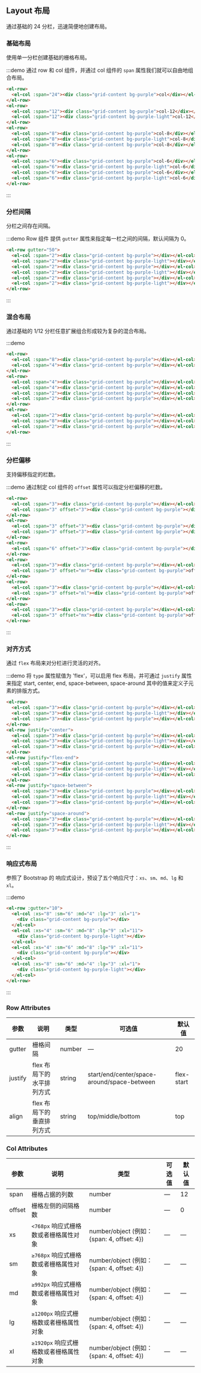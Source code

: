 ## Layout 布局

通过基础的 24 分栏，迅速简便地创建布局。

### 基础布局

使用单一分栏创建基础的栅格布局。

:::demo
通过 row 和 col 组件，并通过 col 组件的 `span` 属性我们就可以自由地组合布局。

```html
<el-row>
  <el-col :span="24"><div class="grid-content bg-purple">col</div></el-col>
</el-row>
<el-row>
  <el-col :span="12"><div class="grid-content bg-purple">col-12</div></el-col>
  <el-col :span="12"><div class="grid-content bg-purple-light">col-12</div></el-col>
</el-row>
<el-row>
  <el-col :span="8"><div class="grid-content bg-purple">col-8</div></el-col>
  <el-col :span="8"><div class="grid-content bg-purple-light">col-8</div></el-col>
  <el-col :span="8"><div class="grid-content bg-purple">col-8</div></el-col>
</el-row>
<el-row>
  <el-col :span="6"><div class="grid-content bg-purple">col-6</div></el-col>
  <el-col :span="6"><div class="grid-content bg-purple-light">col-6</div></el-col>
  <el-col :span="6"><div class="grid-content bg-purple">col-6</div></el-col>
  <el-col :span="6"><div class="grid-content bg-purple-light">col-6</div></el-col>
</el-row>
```

:::

### 分栏间隔

分栏之间存在间隔。

:::demo
Row 组件 提供 `gutter` 属性来指定每一栏之间的间隔，默认间隔为 0。

```html
<el-row gutter="50">
  <el-col :span="2"><div class="grid-content bg-purple"></div></el-col>
  <el-col :span="2"><div class="grid-content bg-purple-light"></div></el-col>
  <el-col :span="2"><div class="grid-content bg-purple"></div></el-col>
  <el-col :span="2"><div class="grid-content bg-purple-light"></div></el-col>
  <el-col :span="2"><div class="grid-content bg-purple"></div></el-col>
  <el-col :span="2"><div class="grid-content bg-purple-light"></div></el-col>
</el-row>
```

:::

### 混合布局

通过基础的 1/12 分栏任意扩展组合形成较为复杂的混合布局。

:::demo

```html
<el-row>
  <el-col :span="8"><div class="grid-content bg-purple"></div></el-col>
  <el-col :span="4"><div class="grid-content bg-purple"></div></el-col>
</el-row>
<el-row>
  <el-col :span="4"><div class="grid-content bg-purple"></div></el-col>
  <el-col :span="4"><div class="grid-content bg-purple"></div></el-col>
  <el-col :span="2"><div class="grid-content bg-purple"></div></el-col>
  <el-col :span="2"><div class="grid-content bg-purple"></div></el-col>
</el-row>
<el-row>
  <el-col :span="2"><div class="grid-content bg-purple"></div></el-col>
  <el-col :span="8"><div class="grid-content bg-purple"></div></el-col>
  <el-col :span="2"><div class="grid-content bg-purple"></div></el-col>
</el-row>
```

:::

### 分栏偏移

支持偏移指定的栏数。

:::demo
通过制定 col 组件的 `offset` 属性可以指定分栏偏移的栏数。

```html
<el-row>
  <el-col :span="3"><div class="grid-content bg-purple"></div></el-col>
  <el-col :span="3" offset="3"><div class="grid-content bg-purple"></div></el-col>
</el-row>
<el-row>
  <el-col :span="3" offset="3"><div class="grid-content bg-purple"></div></el-col>
  <el-col :span="3" offset="3"><div class="grid-content bg-purple"></div></el-col>
</el-row>
<el-row>
  <el-col :span="6" offset="3"><div class="grid-content bg-purple"></div></el-col>
</el-row>
<el-row>
  <el-col :span="3"><div class="grid-content bg-purple"></div></el-col>
  <el-col :span="3" offset="mr"><div class="grid-content bg-purple">offset="mr"</div></el-col>
</el-row>
<el-row>
  <el-col :span="3"><div class="grid-content bg-purple"></div></el-col>
  <el-col :span="3" offset="ml"><div class="grid-content bg-purple">offset="ml"</div></el-col>
</el-row>
<el-row>
  <el-col :span="3"><div class="grid-content bg-purple"></div></el-col>
  <el-col :span="3" offset="mx"><div class="grid-content bg-purple">offset="mx"</div></el-col>
</el-row>
```

:::

### 对齐方式

通过 `flex` 布局来对分栏进行灵活的对齐。

:::demo
将 `type` 属性赋值为 'flex'，可以启用 flex 布局，并可通过 `justify` 属性来指定 start, center, end, space-between, space-around 其中的值来定义子元素的排版方式。

```html
<el-row>
  <el-col :span="3"><div class="grid-content bg-purple"></div></el-col>
  <el-col :span="3"><div class="grid-content bg-purple-light"></div></el-col>
  <el-col :span="3"><div class="grid-content bg-purple"></div></el-col>
</el-row>
<el-row justify="center">
  <el-col :span="3"><div class="grid-content bg-purple"></div></el-col>
  <el-col :span="3"><div class="grid-content bg-purple-light"></div></el-col>
  <el-col :span="3"><div class="grid-content bg-purple"></div></el-col>
</el-row>
<el-row justify="flex-end">
  <el-col :span="3"><div class="grid-content bg-purple"></div></el-col>
  <el-col :span="3"><div class="grid-content bg-purple-light"></div></el-col>
  <el-col :span="3"><div class="grid-content bg-purple"></div></el-col>
</el-row>
<el-row justify="space-between">
  <el-col :span="3"><div class="grid-content bg-purple"></div></el-col>
  <el-col :span="3"><div class="grid-content bg-purple-light"></div></el-col>
  <el-col :span="3"><div class="grid-content bg-purple"></div></el-col>
</el-row>
<el-row justify="space-around">
  <el-col :span="3"><div class="grid-content bg-purple"></div></el-col>
  <el-col :span="3"><div class="grid-content bg-purple-light"></div></el-col>
  <el-col :span="3"><div class="grid-content bg-purple"></div></el-col>
</el-row>
```

:::

### 响应式布局

参照了 Bootstrap 的 响应式设计，预设了五个响应尺寸：`xs`、`sm`、`md`、`lg` 和 `xl`。

:::demo

```html
<el-row :gutter="10">
  <el-col :xs="8" :sm="6" :md="4" :lg="3" :xl="1">
    <div class="grid-content bg-purple"></div>
  </el-col>
  <el-col :xs="4" :sm="6" :md="8" :lg="9" :xl="11">
    <div class="grid-content bg-purple-light"></div>
  </el-col>
  <el-col :xs="4" :sm="6" :md="8" :lg="9" :xl="11">
    <div class="grid-content bg-purple"></div>
  </el-col>
  <el-col :xs="8" :sm="6" :md="4" :lg="3" :xl="1">
    <div class="grid-content bg-purple-light"></div>
  </el-col>
</el-row>
```

:::

### Row Attributes

| 参数    | 说明                      | 类型   | 可选值                                      | 默认值     |
| ------- | ------------------------- | ------ | ------------------------------------------- | ---------- |
| gutter  | 栅格间隔                  | number | —                                           | 20         |
| justify | flex 布局下的水平排列方式 | string | start/end/center/space-around/space-between | flex-start |
| align   | flex 布局下的垂直排列方式 | string | top/middle/bottom                           | top        |

### Col Attributes

| 参数   | 说明                                   | 类型                                        | 可选值 | 默认值 |
| ------ | -------------------------------------- | ------------------------------------------- | ------ | ------ |
| span   | 栅格占据的列数                         | number                                      | —      | 12     |
| offset | 栅格左侧的间隔格数                     | number                                      | —      | 0      |
| xs     | `<768px` 响应式栅格数或者栅格属性对象  | number/object (例如： {span: 4, offset: 4}) | —      | —      |
| sm     | `≥768px` 响应式栅格数或者栅格属性对象  | number/object (例如： {span: 4, offset: 4}) | —      | —      |
| md     | `≥992px` 响应式栅格数或者栅格属性对象  | number/object (例如： {span: 4, offset: 4}) | —      | —      |
| lg     | `≥1200px` 响应式栅格数或者栅格属性对象 | number/object (例如： {span: 4, offset: 4}) | —      | —      |
| xl     | `≥1920px` 响应式栅格数或者栅格属性对象 | number/object (例如： {span: 4, offset: 4}) | —      | —      |
